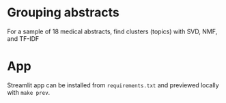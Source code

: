 # Grouping abstracts

For a sample of 18 medical abstracts, find clusters (topics) with SVD, NMF, and
TF-IDF

# App

Streamlit app can be installed from `requirements.txt` and previewed locally
with `make prev`.
